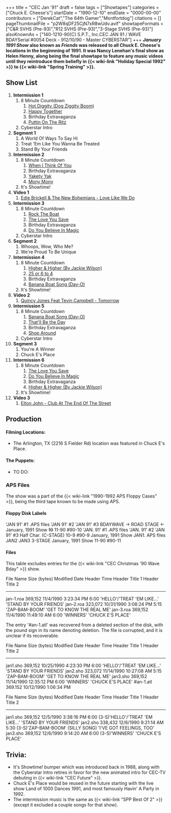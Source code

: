 +++
title = "CEC Jan '91"
draft = false
tags = ["Showtapes"]
categories = ["Chuck E. Cheese's"]
startDate = "1990-12-10"
endDate = "0000-00-00"
contributors = ["DerekCat","The 64th Gamer","Montfortdog"]
citations = []
pageThumbnailFile = "p2W8qDF25CjN7xR8wUdv.avif"
showtapeFormats = ["C&R SVHS (Pre-93)","R12 SVHS (Pre-93)","3-Stage SVHS (Pre-93)"]
alsoKnownAs = ["140-1210-90(C) S.P.T., Inc.CEC JAN 91 / WAVE BDAYSerial #0054 Deck - 912/10/90 - Master CYBERSTAR"]
+++
***January 1991 Show* also known as ***Friends* was released to all Chuck E. Cheese's locations in the beginnning of 1991. It was Nancy Lenehan's final show as Helen Henny, along being the final showtape to feature any music videos until they reintroduce them beliefly in {{< wiki-link "Holiday Special 1992" >}} to {{< wiki-link "Spring Training" >}}.****

## Show List

1.  **Intermission 1**
    1.  8 Minute Countdown
        1.  [Hot Diggity (Dog Ziggity Boom)](https://en.wikipedia.org/wiki/Hot_Diggity_(Dog_Ziggity_Boom))
        2.  [Happy Together](https://en.wikipedia.org/wiki/Happy_Together_(song))
        3.  Birthday Extravaganza
        4.  [Puttin On The Ritz](https://en.wikipedia.org/wiki/After_Eight_(album))
    2.  Cyberstar Intro
2.  **Segment 1**
    1.  A World Of Ways To Say Hi
    2.  Treat 'Em Like You Wanna Be Treated
    3.  Stand By Your Friends
3.  **Intermission 2**
    1.  8 Minute Countdown
        1.  [When I Think Of You](https://en.wikipedia.org/wiki/When_I_Think_of_You)
        2.  Birthday Extravaganza
        3.  [Yakety Yak](https://en.wikipedia.org/wiki/Yakety_Yak)
        4.  [Mony Mony](https://en.wikipedia.org/wiki/Mony_Mony_(album))
    2.  It's Showtime!
4.  **Video 1**
    1.  [Edie Brickell & The New Bohemians - Love Like We Do](https://en.wikipedia.org/wiki/Shooting_Rubberbands_at_the_Stars)
5.  **Intermission 3**
    1.  8 Minute Countdown
        1.  [Rock The Boat](https://en.wikipedia.org/wiki/Rock_the_Boat_(The_Hues_Corporation_song))
        2.  [The Love You Save](https://en.wikipedia.org/wiki/The_Love_You_Save)
        3.  Birthday Extravaganza
        4.  [Do You Believe In Magic](https://en.wikipedia.org/wiki/Do_You_Believe_in_Magic_(album))
    2.  Cyberstar Intro
6.  **Segment 2**
    1.  Whoops, Wow, Who Me?
    2.  We're Proud To Be Unique
7.  **Intermission 4**
    1.  8 Minute Countdown
        1.  [Higher & Higher (By Jackie Wilson)](https://en.wikipedia.org/wiki/(Your_Love_Keeps_Lifting_Me)_Higher_and_Higher)
        2.  [25 or 6 to 4](https://en.wikipedia.org/wiki/25_or_6_to_4)
        3.  Birthday Extravaganza
        4.  [Banana Boat Song (Day-O)](https://en.wikipedia.org/wiki/Calypso_(album))
    2.  It's Showtime!
8.  **Video 2**
    1.  [Quincy Jones Feat Tevin Campbell - Tomorrow](https://en.wikipedia.org/wiki/Tomorrow_(A_Better_You,_Better_Me))
9.  **Intermission 5**
    1.  8 Minute Countdown
        1.  [Banana Boat Song (Day-O)](https://en.wikipedia.org/wiki/Calypso_(album))
        2.  [That'll Be the Day](https://en.wikipedia.org/wiki/Hasten_Down_the_Wind)
        3.  Birthday Extravaganza
        4.  [Shop Around](https://en.wikipedia.org/wiki/Shop_Around)
    2.  Cyberstar Intro
10. **Segment 3**
    1.  You're A Winner
    2.  Chuck E's Place
11. **Intermission 6**
    1.  8 Minute Countdown
        1.  [The Love You Save](https://en.wikipedia.org/wiki/The_Love_You_Save)
        2.  [Do You Believe In Magic](https://en.wikipedia.org/wiki/Do_You_Believe_in_Magic_(album))
        3.  Birthday Extravaganza
        4.  [Higher & Higher (By Jackie Wilson)](https://en.wikipedia.org/wiki/(Your_Love_Keeps_Lifting_Me)_Higher_and_Higher)
    2.  It's Showtime!
12. **Video 3**
    1.  [Elton John - Club At The End Of The Street](https://en.wikipedia.org/wiki/Club_at_the_End_of_the_Street)

## Production

#### Filming Locations:

- The Arlington, TX (2216 S Fielder Rd) location was featured in Chuck E's Place.

#### The Puppets:

- TO DO:

### APS Files

The show was a part of the {{< wiki-link "1990-1992 APS Floppy Cases" >}}, being the third tape known to be made using APS.

#### Floppy Disk Labels

'JAN 91' #1 .APS files
'JAN 91' #2
'JAN 91' #3
BDAYWAVE
-> ROAD STAGE <-
January, 1991 Show
~~10~~ 11-90 #90-10
'JAN. 91' #1 .APS files
'JAN. 91' #2
'JAN 91' #3
Half Char. (C-STAGE)
10-9 #90-9
January, 1991 Show
JAN1. APS files
JAN2
JAN3
3-STAGE
January, 1991 Show
11-90 #90-11

#### Files

This table excludes entries for the {{< wiki-link "CEC Christmas '90 Wave Bday" >}} show.

  File Name   Size (bytes)   Modified Date           Header Time   Header Title 1                      Header Title 2
  ----------- -------------- ----------------------- ------------- ----------------------------------- -----------------------------
  jan-1.roa   369,152        11/4/1990 3:23:34 PM    6:00          'HELLO'/'TREAT 'EM LIKE...'   'STAND BY YOUR FRIENDS'
  jan-2.roa   323,072        10/31/1990 3:08:24 PM   5:15          'ZAP-BAM-BOOM'                    'GET TO KNOW THE REAL ME'
  jan-3.roa   369,152        11/4/1990 11:49:10 AM   6:00          'WINNERS'                         'CHUCK E'S PLACE'

The entry '#an-1.atl' was recovered from a deleted section of the disk, with the pound sign in its name denoting deletion. The file is corrupted, and it is unclear if its recoverable.

  File Name   Size (bytes)   Modified Date            Header Time   Header Title 1                      Header Title 2
  ----------- -------------- ------------------------ ------------- ----------------------------------- -----------------------------
  jan1.sho    369,152        10/25/1990 4:23:30 PM    6:00          'HELLO'/'TREAT 'EM LIKE...'   'STAND BY YOUR FRIENDS'
  jan2.sho    323,072        11/14/1990 10:27:08 AM   5:15          'ZAP-BAM-BOOM'                    'GET TO KNOW THE REAL ME'
  jan3.sho    369,152        11/14/1990 12:35:12 PM   6:00          'WINNERS'                         'CHUCK E'S PLACE'
  #an-1.atl   369.152        10/12/1990 1:06:34 PM                                                      

  File Name   Size (bytes)   Modified Date          Header Time   Header Title 1                           Header Title 2
  ----------- -------------- ---------------------- ------------- ---------------------------------------- -----------------------------
  jan1.sho    369,152        12/5/1990 3:38:16 PM   6:00          (3-S)'HELLO'/'TREAT 'EM LIKE...'   'STAND BY YOUR FRIENDS'
  jan2.sho    338,432        12/6/1990 9:21:14 AM   5:30          (3-S)'ZAP-BAM-BOOM' (SILLY SONG)       'I'VE GOT FEELINGS, TOO'
  jan3.sho    369,152        12/6/1990 9:14:20 AM   6:00          (3-S)'WINNERS'                         'CHUCK E'S PLACE'

## Trivia:

- It's Showtime! bumper which was introduced back in 1988, along with the Cyberstar Intro retires in favor for the new animated intro for CEC-TV debuting in {{< wiki-link "CEC Future" >}}.
- Chuck E's Place would be reused in the future starting with the live show Land of 1000 Dances 1991, and most famously Havin' A Party in 1992.
- The intermission music is the same as {{< wiki-link "SPP Best Of 2" >}} (except it excluded a couple songs for that show).
